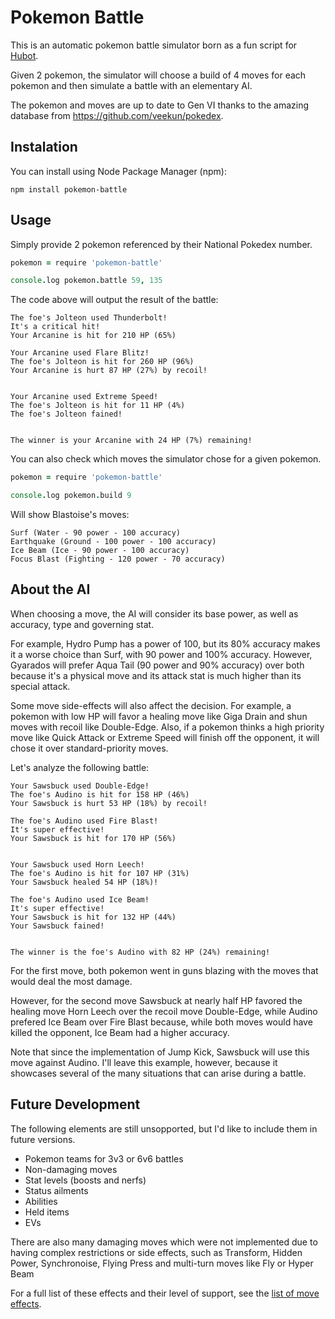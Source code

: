 Pokemon Battle
==============

This is an automatic pokemon battle simulator born as a fun script for [Hubot](http://hubot.github.com/).

Given 2 pokemon, the simulator will choose a build of 4 moves for each pokemon and then simulate a battle with an elementary AI.

The pokemon and moves are up to date to Gen VI thanks to the amazing database from https://github.com/veekun/pokedex.


## Instalation
You can install using Node Package Manager (npm):

```
npm install pokemon-battle
```

## Usage
Simply provide 2 pokemon referenced by their National Pokedex number.

```coffee
pokemon = require 'pokemon-battle'

console.log pokemon.battle 59, 135
```

The code above will output the result of the battle:
```
The foe's Jolteon used Thunderbolt!
It's a critical hit!
Your Arcanine is hit for 210 HP (65%)

Your Arcanine used Flare Blitz!
The foe's Jolteon is hit for 260 HP (96%)
Your Arcanine is hurt 87 HP (27%) by recoil!


Your Arcanine used Extreme Speed!
The foe's Jolteon is hit for 11 HP (4%)
The foe's Jolteon fained!


The winner is your Arcanine with 24 HP (7%) remaining!
```

You can also check which moves the simulator chose for a given pokemon.
```coffee
pokemon = require 'pokemon-battle'

console.log pokemon.build 9
```

Will show Blastoise's moves:
```
Surf (Water - 90 power - 100 accuracy)
Earthquake (Ground - 100 power - 100 accuracy)
Ice Beam (Ice - 90 power - 100 accuracy)
Focus Blast (Fighting - 120 power - 70 accuracy)
```



## About the AI
When choosing a move, the AI will consider its base power, as well as accuracy, type and governing stat.

For example, Hydro Pump has a power of 100, but its 80% accuracy makes it a worse choice than Surf, with 90 power and 100% accuracy. However, Gyarados will prefer Aqua Tail (90 power and 90% accuracy) over both because it's a physical move and its attack stat is much higher than its special attack.

Some move side-effects will also affect the decision. For example, a pokemon with low HP will favor a healing move like Giga Drain and shun moves with recoil like Double-Edge. Also, if a pokemon thinks a high priority move like Quick Attack or Extreme Speed will finish off the opponent, it will chose it over standard-priority moves.

Let's analyze the following battle:

```
Your Sawsbuck used Double-Edge!
The foe's Audino is hit for 158 HP (46%)
Your Sawsbuck is hurt 53 HP (18%) by recoil!

The foe's Audino used Fire Blast!
It's super effective!
Your Sawsbuck is hit for 170 HP (56%)


Your Sawsbuck used Horn Leech!
The foe's Audino is hit for 107 HP (31%)
Your Sawsbuck healed 54 HP (18%)!

The foe's Audino used Ice Beam!
It's super effective!
Your Sawsbuck is hit for 132 HP (44%)
Your Sawsbuck fained!


The winner is the foe's Audino with 82 HP (24%) remaining!
```

For the first move, both pokemon went in guns blazing with the moves that would deal the most damage.

However, for the second move Sawsbuck at nearly half HP favored the healing move Horn Leech over the recoil move Double-Edge, while Audino prefered Ice Beam over Fire Blast because, while both moves would have killed the opponent, Ice Beam had a higher accuracy.

Note that since the implementation of Jump Kick, Sawsbuck will use this move against Audino. I'll leave this example, however, because it showcases several of the many situations that can arise during a battle.

## Future Development
The following elements are still unsopported, but I'd like to include them in future versions.

- Pokemon teams for 3v3 or 6v6 battles
- Non-damaging moves
- Stat levels (boosts and nerfs)
- Status ailments
- Abilities
- Held items
- EVs
 
There are also many damaging moves which were not implemented due to having complex restrictions or side effects, such as Transform, Hidden Power, Synchronoise, Flying Press and multi-turn moves like Fly or Hyper Beam

For a full list of these effects and their level of support, see the [list of move effects](https://github.com/fonse/pokemon-battle/blob/master/docs/effects.md).
